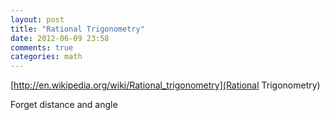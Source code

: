 ```yaml
---
layout: post
title: "Rational Trigonometry"
date: 2012-06-09 23:58
comments: true
categories: math
---
```

[http://en.wikipedia.org/wiki/Rational_trigonometry](Rational Trigonometry)


Forget distance and angle

